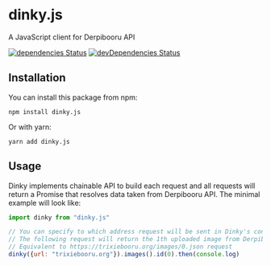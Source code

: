 # dinky.js

A JavaScript client for Derpibooru API

[![dependencies Status](https://david-dm.org/octet-stream/dinky/status.svg)](https://david-dm.org/octet-stream/dinky)
[![devDependencies Status](https://david-dm.org/octet-stream/dinky/dev-status.svg)](https://david-dm.org/octet-stream/dinky?type=dev)

## Installation

You can install this package from npm:

```
npm install dinky.js
```

Or with yarn:

```
yarn add dinky.js
```

## Usage

Dinky implements chainable API to build each request and all requests will return a Promise that resolves data taken from Derpibooru API.
The minimal example will look like:

```js
import dinky from "dinky.js"

// You can specify to which address request will be sent in Dinky's constructor
// The following request will return the 1th uploaded image from Derpibooru.
// Equivalent to https://trixiebooru.org/images/0.json request
dinky({url: "trixiebooru.org"}).images().id(0).then(console.log)
```
